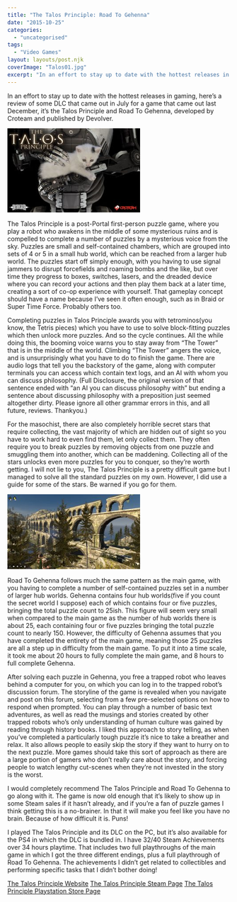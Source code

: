 ```yaml
---
title: "The Talos Principle: Road To Gehenna"
date: "2015-10-25"
categories: 
  - "uncategorised"
tags: 
  - "Video Games"
layout: layouts/post.njk
coverImage: "Talos01.jpg"
excerpt: "In an effort to stay up to date with the hottest releases in gaming, here’s a review of some DLC that came out in July for a game that came out last December, it’s the Talos Principle and Road To Gehenna, developed by Croteam and published by Devolver."
---
```

In an effort to stay up to date with the hottest releases in gaming, here’s a review of some DLC that came out in July for a game that came out last December, it’s the Talos Principle and Road To Gehenna, developed by Croteam and published by Devolver.

![The Talos Principle Title Screen](images/Talos01-300x190.jpg "The Talos Principle Title Screen")

The Talos Principle is a post-Portal first-person puzzle game, where you play a robot who awakens in the middle of some mysterious ruins and is compelled to complete a number of puzzles by a mysterious voice from the sky. Puzzles are small and self-contained chambers, which are grouped into sets of 4 or 5 in a small hub world, which can be reached from a larger hub world. The puzzles start off simply enough, with you having to use signal jammers to disrupt forcefields and roaming bombs and the like, but over time they progress to boxes, switches, lasers, and the dreaded device where you can record your actions and then play them back at a later time, creating a sort of co-op experience with yourself. That gameplay concept should have a name because I’ve seen it often enough, such as in Braid or Super Time Force. Probably others too.

Completing puzzles in Talos Principle awards you with tetrominos(you know, the Tetris pieces) which you have to use to solve block-fitting puzzles which then unlock more puzzles. And so the cycle continues. All the while doing this, the booming voice warns you to stay away from “The Tower” that is in the middle of the world. Climbing “The Tower” angers the voice, and is unsurprisingly what you have to do to finish the game. There are audio logs that tell you the backstory of the game, along with computer terminals you can access which contain text logs, and an AI with whom you can discuss philosophy. (Full Disclosure, the original version of that sentence ended with “an AI you can discuss philosophy with” but ending a sentence about discussing philosophy with a preposition just seemed altogether dirty. Please ignore all other grammar errors in this, and all future, reviews. Thankyou.)

For the masochist, there are also completely horrible secret stars that require collecting, the vast majority of which are hidden out of sight so you have to work hard to even find them, let only collect them. They often require you to break puzzles by removing objects from one puzzle and smuggling them into another, which can be maddening. Collecting all of the stars unlocks even more puzzles for you to conquer, so they’re worth getting. I will not lie to you, The Talos Principle is a pretty difficult game but I managed to solve all the standard puzzles on my own. However, I did use a guide for some of the stars. Be warned if you go for them.

![A bridge from The Talos Principle](images/Talos02-300x169.jpg "A very pretty bridge")

Road To Gehenna follows much the same pattern as the main game, with you having to complete a number of self-contained puzzles set in a number of larger hub worlds. Gehenna contains four hub worlds(five if you count the secret world I suppose) each of which contains four or five puzzles, bringing the total puzzle count to 25ish. This figure will seem very small when compared to the main game as the number of hub worlds there is about 25, each containing four or five puzzles bringing the total puzzle count to nearly 150. However, the difficulty of Gehenna assumes that you have completed the entirety of the main game, meaning those 25 puzzles are all a step up in difficulty from the main game. To put it into a time scale, it took me about 20 hours to fully complete the main game, and 8 hours to full complete Gehenna.

After solving each puzzle in Gehenna, you free a trapped robot who leaves behind a computer for you, on which you can log in to the trapped robot’s discussion forum. The storyline of the game is revealed when you navigate and post on this forum, selecting from a few pre-selected options on how to respond when prompted. You can play through a number of basic text adventures, as well as read the musings and stories created by other trapped robots who’s only understanding of human culture was gained by reading through history books. I liked this approach to story telling, as when you’ve completed a particularly tough puzzle it’s nice to take a breather and relax. It also allows people to easily skip the story if they want to hurry on to the next puzzle. More games should take this sort of approach as there are a large portion of gamers who don’t really care about the story, and forcing people to watch lengthy cut-scenes when they’re not invested in the story is the worst.

I would completely recommend The Talos Principle and Road To Gehenna to go along with it. The game is now old enough that it’s likely to show up in some Steam sales if it hasn’t already, and if you’re a fan of puzzle games I think getting this is a no-brainer. In that it will make you feel like you have no brain. Because of how difficult it is. Puns!

I played The Talos Principle and its DLC on the PC, but it’s also available for the PS4 in which the DLC is bundled in. I have 32/40 Steam Achievements over 34 hours playtime. That includes two full playthroughs of the main game in which I got the three different endings, plus a full playthrough of Road To Gehenna. The achievements I didn’t get related to collectibles and performing specific tasks that I didn’t bother doing!

[The Talos Principle Website](http://www.croteam.com/talosprinciple/)
[The Talos Principle Steam Page](http://store.steampowered.com/app/257510/The_Talos_Principle/)
[The Talos Principle Playstation Store Page](https://store.playstation.com/en-gb/product/EP3643-CUSA01256_00-00000000000TALOS)
